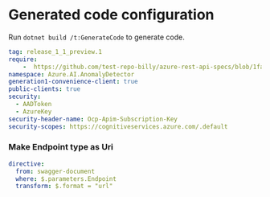 # Generated code configuration

Run `dotnet build /t:GenerateCode` to generate code.

``` yaml
tag: release_1_1_preview.1
require:
    -  https://github.com/test-repo-billy/azure-rest-api-specs/blob/1fa80bab54e2cb6f2995810c5002acf69d08629c/specification/cognitiveservices/data-plane/AnomalyDetector/readme.md
namespace: Azure.AI.AnomalyDetector
generation1-convenience-client: true
public-clients: true
security:
  - AADToken
  - AzureKey
security-header-name: Ocp-Apim-Subscription-Key
security-scopes: https://cognitiveservices.azure.com/.default
```

### Make Endpoint type as Uri

``` yaml
directive:
  from: swagger-document
  where: $.parameters.Endpoint
  transform: $.format = "url"
```
